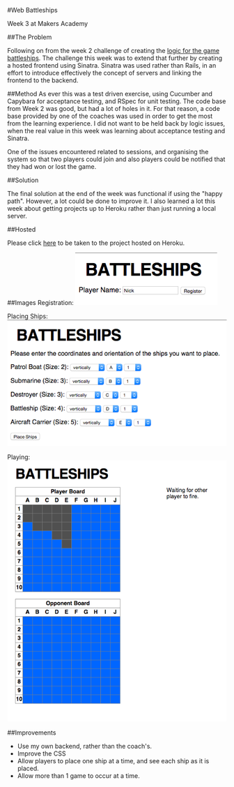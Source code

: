 #Web Battleships 

Week 3 at Makers Academy

##The Problem

Following on from the week 2 challenge of creating the [logic for the game
battleships](https://github.com/Callisto13/Battleships). The challenge this
week was to extend that further by creating a hosted frontend using Sinatra.
Sinatra was used rather than Rails, in an effort to introduce effectively the
concept of servers and linking the frontend to the backend.

##Method
As ever this was a test driven exercise, using Cucumber and Capybara for
acceptance testing, and RSpec for unit testing. The code base from Week 2 was
good, but had a lot of holes in it. For that reason, a code base provided by
one of the coaches was used in order to get the most from the learning
experience. I did not want to be held back by logic issues, when the real value
in this week was learning about acceptance testing and Sinatra. 

One of the issues encountered related to sessions, and organising the system so
that two players could join and also players could be notified that they had
won or lost the game. 

##Solution

The final solution at the end of the week was functional if using the "happy
path". However, a lot could be done to improve it. I also learned a lot this
week about getting projects up to Heroku rather than just running a local
server. 

##Hosted

Please click [here](https://protected-garden-5002.herokuapp.com/) to be taken
to the project hosted on Heroku. 

##Images
Registration: 
![alt text](images/signup.png
"Sign Up")

Placing Ships: 
![alt text](images/placeships.png
"Place Ships")

Playing: 
![alt text](images/gameplay.png
"In Game Footage!")

##Improvements

- Use my own backend, rather than the coach's. 
- Improve the CSS
- Allow players to place one ship at a time, and see each ship as it is placed. 
- Allow more than 1 game to occur at a time.


